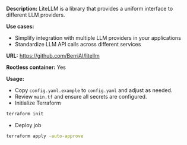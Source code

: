 **Description:** LiteLLM is a library that provides a uniform interface to different LLM providers.

**Use cases:**
- Simplify integration with multiple LLM providers in your applications
- Standardize LLM API calls across different services

**URL:** https://github.com/BerriAI/litellm

**Rootless container:** Yes

**Usage:**
- Copy `config.yaml.example` to `config.yaml` and adjust as needed.
- Review `main.tf` and ensure all secrets are configured.
- Initialize Terraform
```sh
terraform init
```
- Deploy job
```sh
terraform apply -auto-approve
```
